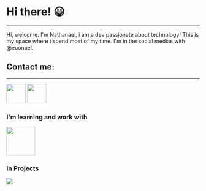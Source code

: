 <h1>Hi there! 😃</h1>
<hr>
<p>Hi, welcome.
I'm Nathanael, i am a dev passionate about technology!
 This is my space where i spend most of my time. 
I'm in the social medias with @euonael.<p>

  <h2>Contact me:</h2>
  <hr>
<a href="https://www.instagram.com/euonael/" target="_blank"><img src="https://github.com/euonael/euonael/assets/95258490/a8fe6423-dd87-40c8-bd9f-cb7294c32639" widith=60px height=50px></a>
<a href="https://www.linkedin.com/in/naelpontes/" target="_blank"><img src="https://github.com/euonael/euonael/assets/95258490/900873aa-21a7-411e-9574-be2c2aee7bd2" widith=60px height=50px></a>

  <h3>I'm learning and work with</h3>
<img src="https://github.com/euonael/euonael/assets/95258490/741e7245-90f0-4cf4-9316-4b49e490f1bb" widith=75px height=75px;> 
 
  <h3>In Projects</h3>
<img src="https://github.com/euonael/euonael/assets/95258490/51d8e9bb-acfb-44e2-a860-b90bb4d40f09">

<!--
**euonael/euonael** is a ✨ _special_ ✨ repository because its `README.md` (this file) appears on your GitHub profile.

Here are some ideas to get you started:

- 🔭 I’m currently working on ...
- 🌱 I’m currently learning ...
- 👯 I’m looking to collaborate on ...
- 🤔 I’m looking for help with ...
- 💬 Ask me about ...
- 📫 How to reach me: ...
- 😄 Pronouns: ...
- ⚡ Fun fact: ...
-->
